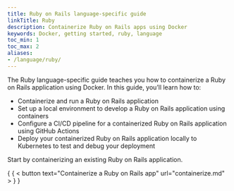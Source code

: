```yaml
---
title: Ruby on Rails language-specific guide
linkTitle: Ruby
description: Containerize Ruby on Rails apps using Docker
keywords: Docker, getting started, ruby, language
toc_min: 1
toc_max: 2
aliases:
- /language/ruby/
---
```


The Ruby language-specific guide teaches you how to containerize a Ruby on Rails application using Docker. In this guide, you’ll learn how to:

* Containerize and run a Ruby on Rails application
* Set up a local environment to develop a Ruby on Rails application using containers
* Configure a CI/CD pipeline for a containerized Ruby on Rails application using GitHub Actions
* Deploy your containerized Ruby on Rails application locally to Kubernetes to test and debug your deployment

Start by containerizing an existing Ruby on Rails application.

{ { < button text="Containerize a Ruby on Rails app" url="containerize.md" > } }
